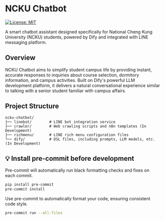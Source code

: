 # NCKU Chatbot

[![License: MIT](https://img.shields.io/badge/License-MIT-yellow.svg)](https://opensource.org/licenses/MIT)

A smart chatbot assistant designed specifically for National Cheng Kung University (NCKU) students, powered by Dify and integrated with LINE messaging platform.

## Overview

NCKU Chatbot aims to simplify student campus life by providing instant, accurate responses to inquiries about course selection, dormitory information, and campus activities. Built on Dify's powerful LLM development platform, it delivers a natural conversational experience similar to talking with a senior student familiar with campus affairs.

## Project Structure

```
ncku-chatbot/
├── linebot/        # LINE bot integration service
├── crawler/        # Web crawling scripts and n8n templates (In Development)
├── richmenu/       # LINE rich menu configuration files 
└── dify/           # DSL files, including prompts, LLM models, etc. (In Development)
```

## 💡 Install pre-commit before development

Pre-commit will automatically run black formatting checks and fixes on each commit.

```bash
pip install pre-commit
pre-commit install
```

Use pre-commit to automatically format your code, ensuring consistent code style.

```bash
pre-commit run --all-files
```
